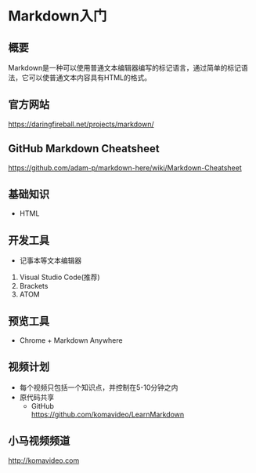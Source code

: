 Markdown入门
============

## 概要

Markdown是一种可以使用普通文本编辑器编写的标记语言，通过简单的标记语法，它可以使普通文本内容具有HTML的格式。

## 官方网站

https://daringfireball.net/projects/markdown/

## GitHub Markdown Cheatsheet

https://github.com/adam-p/markdown-here/wiki/Markdown-Cheatsheet

## 基础知识

+ HTML

## 开发工具

* 记事本等文本编辑器
 1. Visual Studio Code(推荐)
 2. Brackets
 3. ATOM

## 预览工具

* Chrome + Markdown Anywhere

## 视频计划
* 每个视频只包括一个知识点，并控制在5-10分钟之内
* 原代码共享
  - GitHub  
    https://github.com/komavideo/LearnMarkdown

## 小马视频频道

http://komavideo.com
